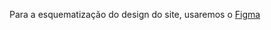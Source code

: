 Para a esquematização do design do site, usaremos o [Figma](https://www.figma.com/design/VWI04zBzJwgoTYsnkMWALt/Projeto-HTML%2C-CSS%2C-PHP-e-JavaScript?node-id=0-1&node-type=canvas&t=i5DMH88lZNcrJ7wV-0)